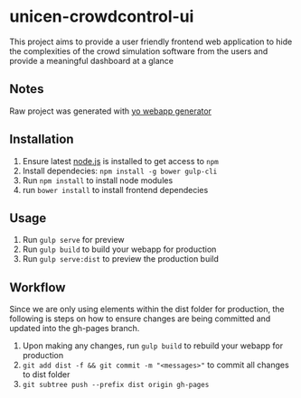 # unicen-crowdcontrol-ui

This project aims to provide a user friendly frontend web application to hide the complexities of the crowd simulation software from the users and provide a meaningful dashboard at a glance

## Notes

Raw project was generated with [yo webapp generator](https://github.com/yeoman/generator-webapp)

## Installation

1. Ensure latest [node.js](https://nodejs.org/en/download/) is installed to get access to `npm`
2. Install dependecies: `npm install -g bower gulp-cli`
3. Run `npm install` to install node modules
4. run `bower install` to install frontend dependecies


## Usage

1. Run `gulp serve` for preview
2. Run `gulp build` to build your webapp for production
3. Run `gulp serve:dist` to preview the production build

## Workflow

Since we are only using elements within the dist folder for production, the following is steps on how to ensure changes are being committed and updated into the gh-pages branch.

1. Upon making any changes, run `gulp build` to rebuild your webapp for production
2. `git add dist -f && git commit -m "<messages>"` to commit all changes to dist folder
3. `git subtree push --prefix dist origin gh-pages`